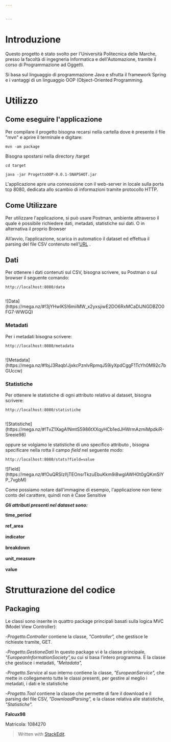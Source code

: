 ```yaml
---


---
```


<h1 id="introduzione">Introduzione</h1>  
<p>Questo progetto è stato svolto per l'Università Politecnica delle Marche, presso la facoltà di ingegneria Informatica e dell'Automazione, tramite il corso di Programmazione ad Oggetti.
</p><p>Si basa sul linguaggio di programmazione Java e sfrutta il framework Spring e i vantaggi di un linguaggio OOP (Object-Oriented Programming.</p>  
<h1 id="utilizzo-del-software">Utilizzo</h1>
<h2 id="come-eseguire-l'applicazione">Come eseguire l'applicazione</h2>
<p>Per compilare il progetto bisogna recarsi nella cartella dove è presente il file "mvn" e aprire il terminale e digitare:
</p><p></p><pre><code>mvn -am package</code></pre>
<p></p><p>Bisogna spostarsi nella directory /target
</p><p></p><pre><code>cd target</code></pre>
<p></p><p></p><pre><code>java -jar ProgettoOOP-0.0.1-SNAPSHOT.jar</code></pre>
<p></p><p></p><p>
L'applicazione apre una connessione con il web-server in locale 
sulla porta tcp 8080, dedicata allo scambio di informazioni
tramite protocollo HTTP.
</p><h2 id="come-utilizzare">Come Utilizzare</h2>  
<p></p><p>Per utilizzare l'applicazione, si può usare Postman, ambiente
attraverso il quale è possibile richiedere dati, metadati, 
statistiche sui dati. O in alternativa il proprio Browser
</p><p>All’avvio, l’applicazione, scarica in automatico il dataset
ed effettua il parsing del file CSV contenuto nell’<a href="http://data.europa.eu/euodp/data/api/3/action/package_show?id=GIGFgVkEyuzYNvbktE7tAQ">URL</a> .
</p><h2 id="dati">Dati</h2>  
<p></p><p>Per ottenere i dati contenuti sul CSV, bisogna scrivere,
su Postman o sul browser il seguente comando: 
</p><pre><code>http://localhost:8080/data </code><p></p></pre>
![Data](https://mega.nz/#!3jYHwIKS!6miiMW_x2yxsjiwE2DO6RxMCaDlJNGDBZO0FG7-WWGQ) 
<p></p><h3 id="metadati">Metadati</h3>  
<p>Per i metadati bisogna scrivere:</p>  
<pre><code>http://localhost:8080/metadata </code><p></p></pre>
![Metadata](https://mega.nz/#!bjJ3Raqb!JjxkcPznIvRpmqJ59iyXpdCggF1TcYh0M92c7bGUccw)
<h3 id="statistiche">Statistiche</h3>  
<p>Per ottenere le statistiche di ogni attributo relativo al dataset, bisogna scrivere:</p>  
<pre><code>http://localhost:8080/statistiche </code><p></p></pre>
![Statistiche](https://mega.nz/#!TvZ1XagA!NmtS5986tXXqyHCb1edJHWrmAzmiMpdkiR-Sreeie98)
<p>oppure se volgiamo le statistiche di uno specifico attributo , bisogna specificare nella rotta il campo <em>field</em> nel seguente modo:</p>  
<pre><code>http://localhost:8080/stats?field=value </code></pre>
![Field](https://mega.nz/#!OuQRSIzI!jTEOnsrTkzuEbuKkm9i8wgIAWH0t0gQKmSIYP_7vgbM)
</p><p>
Come possiamo notare dall'immagine di esempio, l'applicazione non tiene conto del carattere, quindi non è Case Sensitive
<p><em><strong>Gli attributi presenti nel dataset sono:</strong></em><br>  
</p><p><strong>time_period<br><br>  
ref_area <br><br>  
indicator<br><br>  
breakdown<br><br>  
unit_measure<br><br>  
value<br></strong></p>  
<h1 id="strutturazione-del-codice">Strutturazione del codice</h1>  
<h2 id="packaging">Packaging</h2>  
<p>Le classi sono inserite in quattro package principali basati sulla logica MVC (Model View Controller):</p>  
<p>-<em>Progetto.Controller</em> contiene la classe, <em>"Controller",</em> che gestisce le richieste tramite, GET.</p>  
<p>-<em>Progetto.GestioneDati</em> In questo package vi è la classe principale,  <em>"EuropeanInformationSociety",</em>su cui si basa l’intero programma.
E la classe che gestisce i metadati, <em>"Metadata",</em></p>  
<p>-<em>Progetto.Service</em> al suo interno contiene la classe,  <em>"EuropeanService",</em> che mette in collegamento tutte le classi presenti, per gestire al meglio i metadati, i dati e le statistiche</p>
<p>-<em>Progetto.Tool</em> contiene la classe che permette di fare il download e il parsing del file CSV,  <em>"DownloadParsing",</em> e la classe relativa alle statistiche,  <em>"Statistiche".</em></p>  
<p><strong>Falcux98<strong></strong></strong></p>
<p>Matricola: 1084270<p>
<blockquote>  
<p>Written with <a href="https://stackedit.io/">StackEdit</a>.</p>  
</blockquote>

